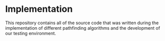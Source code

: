 # Implementation
This repository contains all of the source code that was written during the implementation of different pathfinding algorithms and the development of our testing environment.
